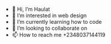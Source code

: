 - 👋 Hi, I’m Haulat 
- 👀 I’m interested in web design
- 🌱 I’m currently learning how to code 
- 💞️ I’m looking to collaborate on 
- 📫 How to reach me +2348037144119

<!---
198-2/198-2 is a ✨ special ✨ repository because its `README.md` (this file) appears on your GitHub profile.
You can click the Preview link to take a look at your changes.
--->
